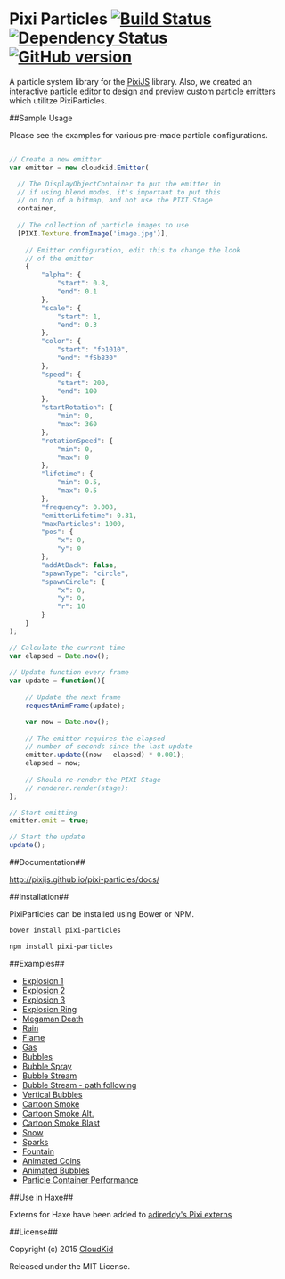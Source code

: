 Pixi Particles [![Build Status](https://travis-ci.org/pixijs/pixi-particles.svg)](https://travis-ci.org/pixijs/pixi-particles) [![Dependency Status](https://david-dm.org/pixijs/pixi-particles.svg?style=flat)](https://david-dm.org/pixijs/pixi-particles) [![GitHub version](https://badge.fury.io/gh/pixijs%2Fpixi-particles.svg)](https://github.com/pixijs/pixi-particles/releases/latest)
=================

A particle system library for the [PixiJS](https://github.com/pixijs/pixi.js) library. Also, we created an [interactive particle editor](http://pixijs.github.io/pixi-particles-editor/) to design and preview custom particle emitters which utilitze PixiParticles. 

##Sample Usage

Please see the examples for various pre-made particle configurations.

```js

// Create a new emitter
var emitter = new cloudkid.Emitter(

  // The DisplayObjectContainer to put the emitter in
  // if using blend modes, it's important to put this
  // on top of a bitmap, and not use the PIXI.Stage
  container,
  
  // The collection of particle images to use
  [PIXI.Texture.fromImage('image.jpg')],
  
	// Emitter configuration, edit this to change the look
	// of the emitter
	{
		"alpha": {
			"start": 0.8,
			"end": 0.1
		},
		"scale": {
			"start": 1,
			"end": 0.3
		},
		"color": {
			"start": "fb1010",
			"end": "f5b830"
		},
		"speed": {
			"start": 200,
			"end": 100
		},
		"startRotation": {
			"min": 0,
			"max": 360
		},
		"rotationSpeed": {
			"min": 0,
			"max": 0
		},
		"lifetime": {
			"min": 0.5,
			"max": 0.5
		},
		"frequency": 0.008,
		"emitterLifetime": 0.31,
		"maxParticles": 1000,
		"pos": {
			"x": 0,
			"y": 0
		},
		"addAtBack": false,
		"spawnType": "circle",
		"spawnCircle": {
			"x": 0,
			"y": 0,
			"r": 10
		}
	}
);

// Calculate the current time
var elapsed = Date.now();
		
// Update function every frame
var update = function(){
			
	// Update the next frame
	requestAnimFrame(update);

	var now = Date.now();
	
	// The emitter requires the elapsed
	// number of seconds since the last update
	emitter.update((now - elapsed) * 0.001);
	elapsed = now;
	
	// Should re-render the PIXI Stage
	// renderer.render(stage);
};

// Start emitting
emitter.emit = true;

// Start the update
update();

```

##Documentation##

http://pixijs.github.io/pixi-particles/docs/

##Installation##

PixiParticles can be installed using Bower or NPM.

```bash
bower install pixi-particles
```

```bash
npm install pixi-particles
```

##Examples##

* [Explosion 1](https://pixijs.github.io/pixi-particles/examples/explosion.html)
* [Explosion 2](https://pixijs.github.io/pixi-particles/examples/explosion2.html)
* [Explosion 3](https://pixijs.github.io/pixi-particles/examples/explosion3.html)
* [Explosion Ring](https://pixijs.github.io/pixi-particles/examples/explosionRing.html)
* [Megaman Death](https://pixijs.github.io/pixi-particles/examples/megamanDeath.html)
* [Rain](https://pixijs.github.io/pixi-particles/examples/rain.html)
* [Flame](https://pixijs.github.io/pixi-particles/examples/flame.html)
* [Gas](https://pixijs.github.io/pixi-particles/examples/gas.html)
* [Bubbles](https://pixijs.github.io/pixi-particles/examples/bubbles.html)
* [Bubble Spray](https://pixijs.github.io/pixi-particles/examples/bubbleSpray.html)
* [Bubble Stream](https://pixijs.github.io/pixi-particles/examples/bubbleStream.html)
* [Bubble Stream - path following](https://pixijs.github.io/pixi-particles/examples/bubbleStreamPath.html)
* [Vertical Bubbles](https://pixijs.github.io/pixi-particles/examples/bubblesVertical.html)
* [Cartoon Smoke](https://pixijs.github.io/pixi-particles/examples/cartoonSmoke.html)
* [Cartoon Smoke Alt.](https://pixijs.github.io/pixi-particles/examples/cartoonSmoke2.html)
* [Cartoon Smoke Blast](https://pixijs.github.io/pixi-particles/examples/cartoonSmokeBlast.html)
* [Snow](https://pixijs.github.io/pixi-particles/examples/snow.html)
* [Sparks](https://pixijs.github.io/pixi-particles/examples/sparks.html)
* [Fountain](https://pixijs.github.io/pixi-particles/examples/fountain.html)
* [Animated Coins](https://pixijs.github.io/pixi-particles/examples/coins.html)
* [Animated Bubbles](https://pixijs.github.io/pixi-particles/examples/animatedBubbles.html)
* [Particle Container Performance](https://pixijs.github.io/pixi-particles/examples/particleContainerPerformance.html)

##Use in Haxe##

Externs for Haxe have been added to [adireddy's Pixi externs](https://github.com/adireddy/haxe-pixi)

##License##

Copyright (c) 2015 [CloudKid](http://github.com/cloudkidstudio)

Released under the MIT License.
